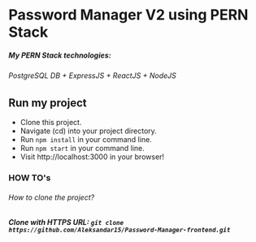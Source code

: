 # Password Manager V2 using PERN Stack

##### My PERN Stack technologies:

###### PostgreSQL DB + ExpressJS + ReactJS + NodeJS

## Run my project

- Clone this project.
- Navigate (cd) into your project directory.
- Run `npm install` in your command line.
- Run `npm start` in your command line.
- Visit http://localhost:3000 in your browser!

### HOW TO's

###### How to clone the project?

##### Clone with HTTPS URL: `git clone https://github.com/Aleksandar15/Password-Manager-frontend.git`

